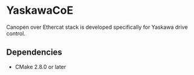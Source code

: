 # YaskawaCoE
Canopen over Ethercat stack is developed specifically for Yaskawa drive control.

Dependencies
------------

 * CMake 2.8.0 or later

